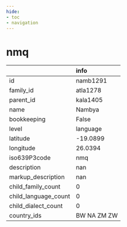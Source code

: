 ```yaml
---
hide:
- toc
- navigation
---
```

# nmq
|                      | info        |
|:---------------------|:------------|
| id                   | namb1291    |
| family_id            | atla1278    |
| parent_id            | kala1405    |
| name                 | Nambya      |
| bookkeeping          | False       |
| level                | language    |
| latitude             | -19.0899    |
| longitude            | 26.0394     |
| iso639P3code         | nmq         |
| description          | nan         |
| markup_description   | nan         |
| child_family_count   | 0           |
| child_language_count | 0           |
| child_dialect_count  | 0           |
| country_ids          | BW NA ZM ZW |